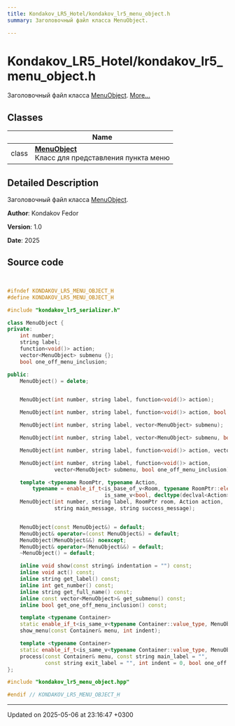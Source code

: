```yaml
---
title: Kondakov_LR5_Hotel/kondakov_lr5_menu_object.h
summary: Заголовочный файл класса MenuObject. 

---
```


# Kondakov_LR5_Hotel/kondakov_lr5_menu_object.h

Заголовочный файл класса [MenuObject](Classes/class_menu_object.md).  [More...](#detailed-description)

## Classes

|                | Name           |
| -------------- | -------------- |
| class | **[MenuObject](Classes/class_menu_object.md)** <br>Класс для представления пункта меню  |

## Detailed Description

Заголовочный файл класса [MenuObject](Classes/class_menu_object.md). 

**Author**: Kondakov Fedor 

**Version**: 1.0 

**Date**: 2025 



## Source code

```cpp


#ifndef KONDAKOV_LR5_MENU_OBJECT_H
#define KONDAKOV_LR5_MENU_OBJECT_H

#include "kondakov_lr5_serializer.h"

class MenuObject {
private:
    int number;                     
    string label;                   
    function<void()> action;        
    vector<MenuObject> submenu {};  
    bool one_off_menu_inclusion;    

public:
    MenuObject() = delete;


    MenuObject(int number, string label, function<void()> action);

    MenuObject(int number, string label, function<void()> action, bool one_off_menu_inclusion);

    MenuObject(int number, string label, vector<MenuObject> submenu);

    MenuObject(int number, string label, vector<MenuObject> submenu, bool one_off_menu_inclusion);

    MenuObject(int number, string label, function<void()> action, vector<MenuObject> submenu);

    MenuObject(int number, string label, function<void()> action, 
               vector<MenuObject> submenu, bool one_off_menu_inclusion);

    template <typename RoomPtr, typename Action,
        typename = enable_if_t<is_base_of_v<Room, typename RoomPtr::element_type> &&
                               is_same_v<bool, decltype(declval<Action>()())>, void>>
    MenuObject(int number, string label, RoomPtr room, Action action,
               string main_message, string success_message);


    MenuObject(const MenuObject&) = default;
    MenuObject& operator=(const MenuObject&) = default;
    MenuObject(MenuObject&&) noexcept;
    MenuObject& operator=(MenuObject&&) = default;
    ~MenuObject() = default;

    inline void show(const string& indentation = "") const;
    inline void act() const;
    inline string get_label() const;
    inline int get_number() const;
    inline string get_full_name() const;
    inline const vector<MenuObject>& get_submenu() const;
    inline bool get_one_off_menu_inclusion() const;

    template <typename Container>
    static enable_if_t<is_same_v<typename Container::value_type, MenuObject>, void>
    show_menu(const Container& menu, int indent);

    template <typename Container>
    static enable_if_t<is_same_v<typename Container::value_type, MenuObject>, void>
    process(const Container& menu, const string main_label = "", 
            const string exit_label = "", int indent = 0, bool one_off = false);
};

#include "kondakov_lr5_menu_object.hpp"

#endif // KONDAKOV_LR5_MENU_OBJECT_H
```


-------------------------------

Updated on 2025-05-06 at 23:16:47 +0300
